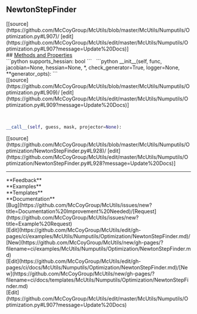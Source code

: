 ## <a id="McUtils.Numputils.Optimization.NewtonStepFinder">NewtonStepFinder</a> 

<div class="docs-source-link" markdown="1">
[[source](https://github.com/McCoyGroup/McUtils/blob/master/McUtils/Numputils/Optimization.py#L907)/
[edit](https://github.com/McCoyGroup/McUtils/edit/master/McUtils/Numputils/Optimization.py#L907?message=Update%20Docs)]
</div>









<div class="collapsible-section">
 <div class="collapsible-section collapsible-section-header" markdown="1">
## <a class="collapse-link" data-toggle="collapse" href="#methods" markdown="1"> Methods and Properties</a> <a class="float-right" data-toggle="collapse" href="#methods"><i class="fa fa-chevron-down"></i></a>
 </div>
 <div class="collapsible-section collapsible-section-body collapse show" id="methods" markdown="1">
 ```python
supports_hessian: bool
```
<a id="McUtils.Numputils.Optimization.NewtonStepFinder.__init__" class="docs-object-method">&nbsp;</a> 
```python
__init__(self, func, jacobian=None, hessian=None, *, check_generator=True, logger=None, **generator_opts): 
```
<div class="docs-source-link" markdown="1">
[[source](https://github.com/McCoyGroup/McUtils/blob/master/McUtils/Numputils/Optimization.py#L909)/
[edit](https://github.com/McCoyGroup/McUtils/edit/master/McUtils/Numputils/Optimization.py#L909?message=Update%20Docs)]
</div>


<a id="McUtils.Numputils.Optimization.NewtonStepFinder.__call__" class="docs-object-method">&nbsp;</a> 
```python
__call__(self, guess, mask, projector=None): 
```
<div class="docs-source-link" markdown="1">
[[source](https://github.com/McCoyGroup/McUtils/blob/master/McUtils/Numputils/Optimization/NewtonStepFinder.py#L928)/
[edit](https://github.com/McCoyGroup/McUtils/edit/master/McUtils/Numputils/Optimization/NewtonStepFinder.py#L928?message=Update%20Docs)]
</div>
 </div>
</div>












---


<div markdown="1" class="text-secondary">
<div class="container">
  <div class="row">
   <div class="col" markdown="1">
**Feedback**   
</div>
   <div class="col" markdown="1">
**Examples**   
</div>
   <div class="col" markdown="1">
**Templates**   
</div>
   <div class="col" markdown="1">
**Documentation**   
</div>
   <div class="col" markdown="1">
   
</div>
   <div class="col" markdown="1">
   
</div>
   <div class="col" markdown="1">
   
</div>
</div>
  <div class="row">
   <div class="col" markdown="1">
[Bug](https://github.com/McCoyGroup/McUtils/issues/new?title=Documentation%20Improvement%20Needed)/[Request](https://github.com/McCoyGroup/McUtils/issues/new?title=Example%20Request)   
</div>
   <div class="col" markdown="1">
[Edit](https://github.com/McCoyGroup/McUtils/edit/gh-pages/ci/examples/McUtils/Numputils/Optimization/NewtonStepFinder.md)/[New](https://github.com/McCoyGroup/McUtils/new/gh-pages/?filename=ci/examples/McUtils/Numputils/Optimization/NewtonStepFinder.md)   
</div>
   <div class="col" markdown="1">
[Edit](https://github.com/McCoyGroup/McUtils/edit/gh-pages/ci/docs/McUtils/Numputils/Optimization/NewtonStepFinder.md)/[New](https://github.com/McCoyGroup/McUtils/new/gh-pages/?filename=ci/docs/templates/McUtils/Numputils/Optimization/NewtonStepFinder.md)   
</div>
   <div class="col" markdown="1">
[Edit](https://github.com/McCoyGroup/McUtils/edit/master/McUtils/Numputils/Optimization.py#L907?message=Update%20Docs)   
</div>
   <div class="col" markdown="1">
   
</div>
   <div class="col" markdown="1">
   
</div>
   <div class="col" markdown="1">
   
</div>
</div>
</div>
</div>